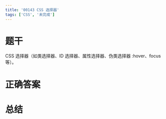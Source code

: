 ```yaml
---
title: '00143 CSS 选择器'
tags: ['CSS', '未完成']
---
```


# 题干

CSS 选择器（如类选择器、ID 选择器、属性选择器、伪类选择器 :hover、focus 等）。

# 正确答案



# 总结



<script>
  function func() {

  }
  
</script>